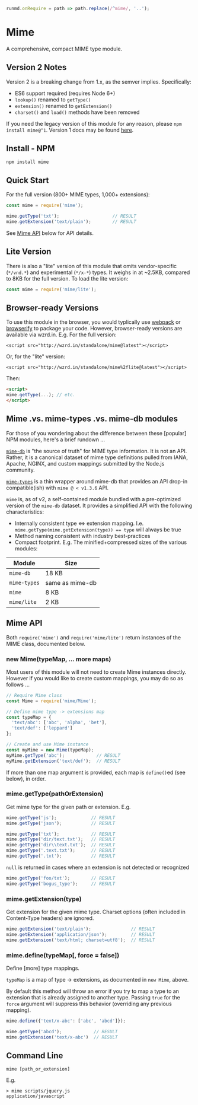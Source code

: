 ```javascript --hide
runmd.onRequire = path => path.replace(/^mime/, '..');
```
# Mime

A comprehensive, compact MIME type module.

## Version 2 Notes

Version 2 is a breaking change from 1.x, as the semver implies.  Specifically:

* ES6 support required (requires Node 6+)
* `lookup()` renamed to `getType()`
* `extension()` renamed to `getExtension()`
* `charset()` and `load()` methods have been removed

If you need the legacy version of this module for any reason, please `npm install mime@^1`.  Version 1 docs may be found [here](https://github.com/broofa/node-mime/tree/v1.4.0).

## Install - NPM
```
npm install mime
```

## Quick Start

For the full version (800+ MIME types, 1,000+ extensions):

```javascript --context
const mime = require('mime');

mime.getType('txt');                    // RESULT
mime.getExtension('text/plain');        // RESULT
```

See [Mime API](#mime-api) below for API details.

## Lite Version

There is also a "lite" version of this module that omits vendor-specific
(`*/vnd.*`) and experimental (`*/x-*`) types.  It weighs in at ~2.5KB, compared
to 8KB for the full version.  To load the lite version:

```javascript
const mime = require('mime/lite');
```

## Browser-ready Versions

To use this module in the browser, you would typlically use
[webpack](https://webpack.github.io/) or [browserify](http://browserify.org/) to
package your code.  However, browser-ready versions are available via wzrd.in.
E.g. For the full version:

    <script src="http://wzrd.in/standalone/mime@latest"></script>

Or, for the "lite" version:

    <script src="http://wzrd.in/standalone/mime%2flite@latest"></script>

Then:

```html
<script>
mime.getType(...); // etc.
</script>
```

## Mime .vs. mime-types .vs. mime-db modules

For those of you wondering about the difference between these [popular] NPM modules,
here's a brief rundown ...

[`mime-db`](https://github.com/jshttp/mime-db) is "the source of
truth" for MIME type information.  It is not an API.  Rather, it is a canonical
dataset of mime type definitions pulled from IANA, Apache, NGINX, and custom mappings
submitted by the Node.js community.

[`mime-types`](https://github.com/jshttp/mime-types) is a thin
wrapper around mime-db that provides an API drop-in compatible(ish) with `mime @ < v1.3.6` API.

`mime` is, as of v2, a self-contained module bundled with a pre-optimized version
of the `mime-db` dataset.  It provides a simplified API with the following characteristics:

* Internally consistent type &hArr; extension mapping. I.e.
`mime.getType(mime.getExtension(type)) == type` will always be true
* Method naming consistent with industry best-practices
* Compact footprint.  E.g. The minified+compressed sizes of the various modules:

Module | Size
--- | ---
`mime-db`  | 18 KB
`mime-types` | same as mime-db
`mime` | 8 KB
`mime/lite` | 2 KB

## Mime API

Both `require('mime')` and `require('mime/lite')` return instances of the MIME
class, documented below.

### new Mime(typeMap, ... more maps)

Most users of this module will not need to create Mime instances directly.
However if you would like to create custom mappings, you may do so as follows
...

```javascript --context
// Require Mime class
const Mime = require('mime/Mime');

// Define mime type -> extensions map
const typeMap = {
  'text/abc': ['abc', 'alpha', 'bet'],
  'text/def': ['leppard']
};

// Create and use Mime instance
const myMime = new Mime(typeMap);
myMime.getType('abc');            // RESULT
myMime.getExtension('text/def');  // RESULT
```

If more than one map argument is provided, each map is `define()`ed (see below), in order.

### mime.getType(pathOrExtension)

Get mime type for the given path or extension.  E.g.

```javascript --context
mime.getType('js');             // RESULT
mime.getType('json');           // RESULT

mime.getType('txt');            // RESULT
mime.getType('dir/text.txt');   // RESULT
mime.getType('dir\\text.txt');  // RESULT
mime.getType('.text.txt');      // RESULT
mime.getType('.txt');           // RESULT
```

`null` is returned in cases where an extension is not detected or recognized

```javascript --context
mime.getType('foo/txt');        // RESULT
mime.getType('bogus_type');     // RESULT
```

### mime.getExtension(type)
Get extension for the given mime type.  Charset options (often included in
Content-Type headers) are ignored.

```javascript --context
mime.getExtension('text/plain');               // RESULT
mime.getExtension('application/json');         // RESULT
mime.getExtension('text/html; charset=utf8');  // RESULT
```

### mime.define(typeMap[, force = false])

Define [more] type mappings.

`typeMap` is a map of type -> extensions, as documented in `new Mime`, above.

By default this method will throw an error if you try to map a type to an
extension that is already assigned to another type.  Passing `true` for the
`force` argument will suppress this behavior (overriding any previous mapping).

```javascript --context
mime.define({'text/x-abc': ['abc', 'abcd']});

mime.getType('abcd');            // RESULT
mime.getExtension('text/x-abc')  // RESULT
```

## Command Line

    mime [path_or_extension]

E.g.

    > mime scripts/jquery.js
    application/javascript

